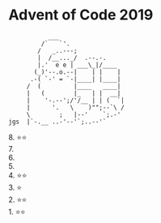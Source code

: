 # Advent of Code 2019

```
           ___
         /`   `'.
        /   _..---;
        |  /__..._/  .--.-.
        |.'  e e | ___\_|/____
       (_)'--.o.--|    | |    |
      .-( `-' = `-|____| |____|
     /  (         |____   ____|
     |   (        |_   | |  __|
     |    '-.--';/'/__ | | (  `|
     |      '.   \    )"";--`\ /
     \        ;   |--'    `;.-'
jgs  |`-.__ ..-'--'`;..--'`
```

8\. ⭐⭐  
7\.  
6\.  
5\.  
4\. ⭐⭐  
3\. ⭐  
2\. ⭐⭐  
1\. ⭐⭐  
